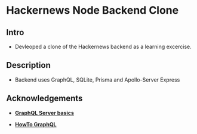 # Hackernews Node Backend Clone

## Intro
+ Devleoped a clone of the Hackernews backend as a learning excercise.

## Description

+ Backend uses GraphQL, SQLite, Prisma and Apollo-Server Express 

## Acknowledgements

+ **[GraphQL Server basics](https://www.prisma.io/blog/graphql-server-basics-the-schema-ac5e2950214e#the-biggest-shortcoming-of-graphqljs-is-that-it-doesnt-allow-you-to-write-a-schema-in-the-sdl-and-then-easily-generate-an-executable-version-of-a-graphqlschema)**

+ **[HowTo GraphQL](https://www.howtographql.com/)**
